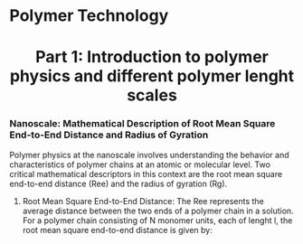 # Polymer Technology

<h1 align="center">Part 1: Introduction to polymer physics and different polymer lenght scales</h1>

### Nanoscale: Mathematical Description of Root Mean Square End-to-End Distance and Radius of Gyration

Polymer physics at the nanoscale involves understanding the behavior and characteristics of polymer chains at an atomic or molecular level. Two critical mathematical descriptors in this context are the root mean square end-to-end distance (Ree) and the radius of gyration (Rg).

1. Root Mean Square End-to-End Distance: The Ree represents the average distance between the two ends of a polymer chain in a solution. For a polymer chain consisting of N monomer units, each of lenght l, the root mean square end-to-end distance is given by:

